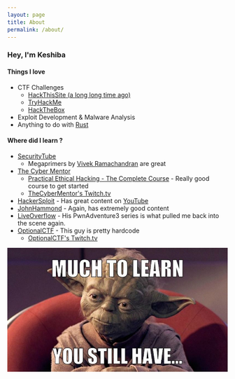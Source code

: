 ```yaml
---
layout: page
title: About
permalink: /about/
---
```


### Hey, I'm Keshiba 

#### Things I love
- CTF Challenges
  - [HackThisSite (a long long time ago)](https://www.hackthissite.org/)
  - [TryHackMe](https://www.tryhackme.com/)
  - [HackTheBox](https://www.hackthebox.eu/)
- Exploit Development & Malware Analysis
- Anything to do with [Rust](https://www.rust-lang.org/)

#### Where did I learn ?
- [SecurityTube](http://www.securitytube.net/)
  - Megaprimers by [Vivek Ramachandran](https://twitter.com/vivekramac) are great
- [The Cyber Mentor](https://twitter.com/thecybermentor)
  - [Practical Ethical Hacking - The Complete Course](https://www.udemy.com/course/practical-ethical-hacking/) - Really good course to get started
  - [TheCyberMentor's Twitch.tv](https://www.twitch.tv/thecybermentor/)
- [HackerSploit](https://hackersploit.org/index.php) - Has great content on [YouTube](https://www.youtube.com/channel/UC0ZTPkdxlAKf-V33tqXwi3Q/)
- [JohnHammond](https://www.youtube.com/user/RootOfTheNull) - Again, has extremely good content
- [LiveOverflow](https://www.youtube.com/channel/UClcE-kVhqyiHCcjYwcpfj9w) - His PwnAdventure3 series is what pulled me back into the scene again.
- [OptionalCTF](https://twitter.com/optionalctf) - This guy is pretty hardcode
  - [OptionalCTF's Twitch.tv](https://www.twitch.tv/optionalctf)

![Much to learn](/assets/img/aboutme_yoda_learn.jpg)